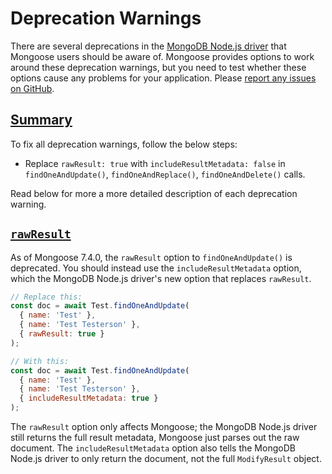 # Deprecation Warnings

There are several deprecations in the [MongoDB Node.js driver](http://npmjs.com/package/mongodb)
that Mongoose users should be aware of. Mongoose provides options to work
around these deprecation warnings, but you need to test whether these options
cause any problems for your application. Please [report any issues on GitHub](https://github.com/Automattic/mongoose/issues/new).

<h2 id="summary"><a href="#summary">Summary</a></h2>

To fix all deprecation warnings, follow the below steps:

* Replace `rawResult: true` with `includeResultMetadata: false` in `findOneAndUpdate()`, `findOneAndReplace()`, `findOneAndDelete()` calls.

Read below for more a more detailed description of each deprecation warning.

<h2 id="rawresult"><a href="#rawresult"><code>rawResult</code></a></h2>

As of Mongoose 7.4.0, the `rawResult` option to `findOneAndUpdate()` is deprecated.
You should instead use the `includeResultMetadata` option, which the MongoDB Node.js driver's new option that replaces `rawResult`.

```javascript
// Replace this:
const doc = await Test.findOneAndUpdate(
  { name: 'Test' },
  { name: 'Test Testerson' },
  { rawResult: true }
);

// With this:
const doc = await Test.findOneAndUpdate(
  { name: 'Test' },
  { name: 'Test Testerson' },
  { includeResultMetadata: true }
);
```

The `rawResult` option only affects Mongoose; the MongoDB Node.js driver still returns the full result metadata, Mongoose just parses out the raw document.
The `includeResultMetadata` option also tells the MongoDB Node.js driver to only return the document, not the full `ModifyResult` object.
